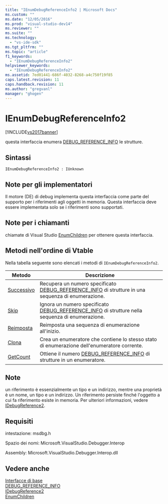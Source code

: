```yaml
---
title: "IEnumDebugReferenceInfo2 | Microsoft Docs"
ms.custom: ""
ms.date: "12/05/2016"
ms.prod: "visual-studio-dev14"
ms.reviewer: ""
ms.suite: ""
ms.technology: 
  - "vs-ide-sdk"
ms.tgt_pltfrm: ""
ms.topic: "article"
f1_keywords: 
  - "IEnumDebugReferenceInfo2"
helpviewer_keywords: 
  - "IEnumDebugReferenceInfo2"
ms.assetid: 7ed01441-686f-4032-8268-a4c750f19f85
caps.latest.revision: 11
caps.handback.revision: 11
ms.author: "gregvanl"
manager: "ghogen"
---
```

# IEnumDebugReferenceInfo2
[!INCLUDE[vs2017banner](../../../code-quality/includes/vs2017banner.md)]

questa interfaccia enumera [DEBUG\_REFERENCE\_INFO](../../../extensibility/debugger/reference/debug-reference-info.md) le strutture.  
  
## Sintassi  
  
```  
IEnumDebugReferenceInfo2 : IUnknown  
```  
  
## Note per gli implementatori  
 Il motore \(DE\) di debug implementa questa interfaccia come parte del supporto per i riferimenti agli oggetti in memoria.  Questa interfaccia deve essere implementata solo se i riferimenti sono supportati.  
  
## Note per i chiamanti  
 chiamate di Visual Studio [EnumChildren](../Topic/IDebugReference2::EnumChildren.md) per ottenere questa interfaccia.  
  
## Metodi nell'ordine di Vtable  
 Nella tabella seguente sono elencati i metodi di `IEnumDebugReferenceInfo2`.  
  
|Metodo|Descrizione|  
|------------|-----------------|  
|[Successivo](../../../extensibility/debugger/reference/ienumdebugreferenceinfo2-next.md)|Recupera un numero specificato [DEBUG\_REFERENCE\_INFO](../../../extensibility/debugger/reference/debug-reference-info.md) di strutture in una sequenza di enumerazione.|  
|[Skip](../../../extensibility/debugger/reference/ienumdebugreferenceinfo2-skip.md)|Ignora un numero specificato [DEBUG\_REFERENCE\_INFO](../../../extensibility/debugger/reference/debug-reference-info.md) di strutture nella sequenza di enumerazione.|  
|[Reimposta](../../../extensibility/debugger/reference/ienumdebugreferenceinfo2-reset.md)|Reimposta una sequenza di enumerazione all'inizio.|  
|[Clona](../../../extensibility/debugger/reference/ienumdebugreferenceinfo2-clone.md)|Crea un enumeratore che contiene lo stesso stato di enumerazione dell'enumeratore corrente.|  
|[GetCount](../../../extensibility/debugger/reference/ienumdebugreferenceinfo2-getcount.md)|Ottiene il numero [DEBUG\_REFERENCE\_INFO](../../../extensibility/debugger/reference/debug-reference-info.md) di strutture in un enumeratore.|  
  
## Note  
 un riferimento è essenzialmente un tipo e un indirizzo, mentre una proprietà è un nome, un tipo e un indirizzo.  Un riferimento persiste finché l'oggetto a cui fa riferimento esiste in memoria.  Per ulteriori informazioni, vedere [IDebugReference2](../../../extensibility/debugger/reference/idebugreference2.md).  
  
## Requisiti  
 intestazione: msdbg.h  
  
 Spazio dei nomi: Microsoft.VisualStudio.Debugger.Interop  
  
 Assembly: Microsoft.VisualStudio.Debugger.Interop.dll  
  
## Vedere anche  
 [Interfacce di base](../../../extensibility/debugger/reference/core-interfaces.md)   
 [DEBUG\_REFERENCE\_INFO](../../../extensibility/debugger/reference/debug-reference-info.md)   
 [IDebugReference2](../../../extensibility/debugger/reference/idebugreference2.md)   
 [EnumChildren](../Topic/IDebugReference2::EnumChildren.md)